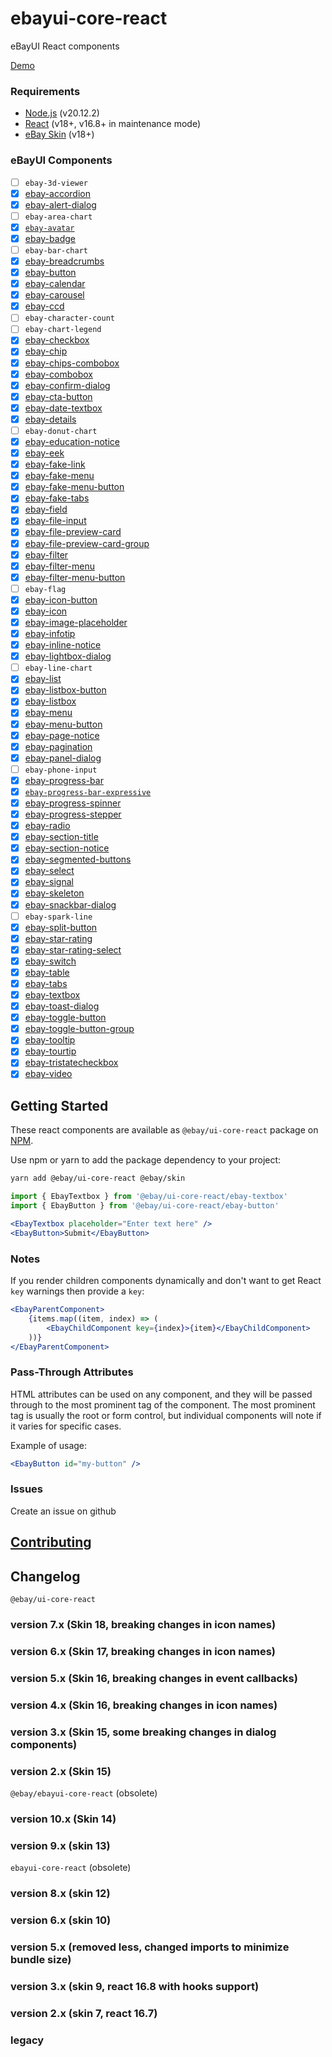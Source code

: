 # ebayui-core-react

eBayUI React components

[Demo](https://opensource.ebay.com/ebayui-core-react/main)

### Requirements

- [Node.js](https://nodejs.org/en/) (v20.12.2)
- [React](https://reactjs.org/) (v18+, v16.8+ in maintenance mode)
- [eBay Skin](https://ebay.github.io/skin/) (v18+)

### eBayUI Components

- [ ] `ebay-3d-viewer`
- [x] [ebay-accordion](src/ebay-accordion)
- [x] [ebay-alert-dialog](src/ebay-alert-dialog)
- [ ] `ebay-area-chart`
- [x] [`ebay-avatar`](src/ebay-avatar)
- [x] [ebay-badge](src/ebay-badge)
- [ ] `ebay-bar-chart`
- [x] [ebay-breadcrumbs](src/ebay-breadcrumbs)
- [x] [ebay-button](src/ebay-button)
- [x] [ebay-calendar](src/ebay-calendar)
- [x] [ebay-carousel](src/ebay-carousel)
- [x] [ebay-ccd](src/ebay-ccd)
- [ ] `ebay-character-count`
- [ ] `ebay-chart-legend`
- [x] [ebay-checkbox](src/ebay-checkbox)
- [x] [ebay-chip](src/ebay-chip)
- [x] [ebay-chips-combobox](src/ebay-chips-combobox)
- [x] [ebay-combobox](src/ebay-combobox)
- [x] [ebay-confirm-dialog](src/ebay-confirm-dialog)
- [x] [ebay-cta-button](src/ebay-cta-button)
- [x] [ebay-date-textbox](src/ebay-date-textbox)
- [x] [ebay-details](src/ebay-details)
- [ ] `ebay-donut-chart`
- [x] [ebay-education-notice](src/ebay-education-notice)
- [x] [ebay-eek](src/ebay-eek)
- [x] [ebay-fake-link](src/ebay-fake-link)
- [x] [ebay-fake-menu](src/ebay-fake-menu)
- [x] [ebay-fake-menu-button](src/ebay-fake-menu-button)
- [x] [ebay-fake-tabs](src/ebay-fake-tabs)
- [x] [ebay-field](src/ebay-field)
- [x] [ebay-file-input](src/ebay-file-input)
- [x] [ebay-file-preview-card](src/ebay-file-preview-card)
- [x] [ebay-file-preview-card-group](src/ebay-file-preview-card-group)
- [x] [ebay-filter](src/ebay-filter)
- [x] [ebay-filter-menu](src/ebay-filter-menu)
- [x] [ebay-filter-menu-button](src/ebay-filter-menu-button)
- [ ] `ebay-flag`
- [x] [ebay-icon-button](src/ebay-icon-button)
- [x] [ebay-icon](src/ebay-icon)
- [x] [ebay-image-placeholder](src/ebay-image-placeholder)
- [x] [ebay-infotip](src/ebay-infotip)
- [x] [ebay-inline-notice](src/ebay-inline-notice)
- [x] [ebay-lightbox-dialog](src/ebay-lightbox-dialog)
- [ ] `ebay-line-chart`
- [x] [ebay-list](src/ebay-list)
- [x] [ebay-listbox-button](src/ebay-listbox-button)
- [x] [ebay-listbox](src/ebay-listbox)
- [x] [ebay-menu](src/ebay-menu)
- [x] [ebay-menu-button](src/ebay-menu-button)
- [x] [ebay-page-notice](src/ebay-page-notice)
- [x] [ebay-pagination](src/ebay-pagination)
- [x] [ebay-panel-dialog](src/ebay-panel-dialog)
- [ ] `ebay-phone-input`
- [x] [ebay-progress-bar](src/ebay-progress-bar)
- [x] [`ebay-progress-bar-expressive`](src/ebay-progress-bar-expressive)
- [x] [ebay-progress-spinner](src/ebay-progress-spinner)
- [x] [ebay-progress-stepper](src/ebay-progress-stepper)
- [x] [ebay-radio](src/ebay-radio)
- [x] [ebay-section-title](src/ebay-section-title)
- [x] [ebay-section-notice](src/ebay-section-notice)
- [x] [ebay-segmented-buttons](src/ebay-segmented-buttons)
- [x] [ebay-select](src/ebay-select)
- [x] [ebay-signal](src/ebay-signal)
- [x] [ebay-skeleton](src/ebay-skeleton)
- [x] [ebay-snackbar-dialog](src/ebay-snackbar-dialog)
- [ ] `ebay-spark-line`
- [x] [ebay-split-button](src/ebay-split-button)
- [x] [ebay-star-rating](src/ebay-star-rating)
- [x] [ebay-star-rating-select](src/ebay-star-rating-select)
- [x] [ebay-switch](src/ebay-switch)
- [x] [ebay-table](src/ebay-table)
- [x] [ebay-tabs](src/ebay-tabs)
- [x] [ebay-textbox](src/ebay-textbox)
- [x] [ebay-toast-dialog](src/ebay-toast-dialog)
- [x] [ebay-toggle-button](src/ebay-toast-dialog)
- [x] [ebay-toggle-button-group](src/ebay-toast-dialog)
- [x] [ebay-tooltip](src/ebay-tooltip)
- [x] [ebay-tourtip](src/ebay-tourtip)
- [x] [ebay-tristatecheckbox](src/ebay-tri-state-checkbox)
- [x] [ebay-video](src/ebay-video)

## Getting Started

These react components are available as `@ebay/ui-core-react` package on [NPM](https://npmjs.org/@ebay/ui-core-react).

Use npm or yarn to add the package dependency to your project:

```sh
yarn add @ebay/ui-core-react @ebay/skin
```

```jsx harmony
import { EbayTextbox } from '@ebay/ui-core-react/ebay-textbox'
import { EbayButton } from '@ebay/ui-core-react/ebay-button'

<EbayTextbox placeholder="Enter text here" />
<EbayButton>Submit</EbayButton>
```

### Notes

If you render children components dynamically and don't want to get React `key` warnings then provide a `key`:

```jsx harmony
<EbayParentComponent>
    {items.map((item, index) => (
        <EbayChildComponent key={index}>{item}</EbayChildComponent>
    ))}
</EbayParentComponent>
```

### Pass-Through Attributes

HTML attributes can be used on any component, and they will be passed through to the most prominent tag of the component. The most prominent tag is usually the root or form control, but individual components will note if it varies for specific cases.

Example of usage:

```jsx
<EbayButton id="my-button" />
```

### Issues

Create an issue on github

## [Contributing](CONTRIBUTING.md)

## Changelog

`@ebay/ui-core-react`

### version 7.x (Skin 18, breaking changes in icon names)

### version 6.x (Skin 17, breaking changes in icon names)

### version 5.x (Skin 16, breaking changes in event callbacks)

### version 4.x (Skin 16, breaking changes in icon names)

### version 3.x (Skin 15, some breaking changes in dialog components)

### version 2.x (Skin 15)

`@ebay/ebayui-core-react` (obsolete)

### version 10.x (Skin 14)

### version 9.x (skin 13)

`ebayui-core-react` (obsolete)

### version 8.x (skin 12)

### version 6.x (skin 10)

### version 5.x (removed less, changed imports to minimize bundle size)

### version 3.x (skin 9, react 16.8 with hooks support)

### version 2.x (skin 7, react 16.7)

### legacy

